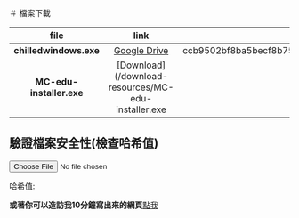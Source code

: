 ＃ 檔案下載

| file | link | SHA-256 |
| :--: | :--: | :--: |
| **chilledwindows.exe** | [Google Drive](https://drive.google.com/file/d/1UVGMyD49icI6YIHVIH9If4VURM9r0lbE/view?usp=sharing) | ccb9502bf8ba5becf8b758ca04a5625c30b79e2d10d2677cc43ae4253e1288ec |
| **MC-edu-installer.exe** | [Download](/download-resources/MC-edu-installer.exe |

## 驗證檔案安全性(檢查哈希值)

<input type="file" id="fileInput">
<p>哈希值: <span id="hashOutput"></span></p>
<script>
document.addEventListener('DOMContentLoaded', function() {
    const fileInput = document.getElementById('fileInput');
    const hashOutput = document.getElementById('hashOutput');
    const container = document.createElement('div');
    
    // 設置基本樣式
    container.style.textAlign = 'center';
    container.style.marginTop = '20px';
    document.body.appendChild(container);
    
    fileInput.style.display = 'block';
    fileInput.style.margin = '10px auto';
    
    const button = document.createElement('button');
    button.textContent = 'Choose File';
    button.style.padding = '10px 15px';
    button.style.fontSize = '16px';
    button.style.cursor = 'pointer';
    button.onclick = () => fileInput.click();
    container.appendChild(button);
    
    const resultBox = document.createElement('div');
    resultBox.style.marginTop = '15px';
    resultBox.style.padding = '10px';
    resultBox.style.border = '1px solid #ccc';
    resultBox.style.borderRadius = '5px';
    resultBox.style.display = 'inline-block';
    container.appendChild(resultBox);
    
    hashOutput.style.display = 'block';
    hashOutput.style.fontSize = '14px';
    hashOutput.style.marginTop = '5px';
    resultBox.appendChild(hashOutput);
    
    fileInput.addEventListener('change', function(event) {
        const file = event.target.files[0];
        if (!file) {
            alert("You didn't choose any file");
            return;
        }
        
        const reader = new FileReader();
        reader.onload = function(e) {
            crypto.subtle.digest('SHA-256', e.target.result)
                .then(hashBuffer => {
                    const hashArray = Array.from(new Uint8Array(hashBuffer));
                    const hashHex = hashArray.map(b => b.toString(16).padStart(2, '0')).join('');
                    console.log(hashHex);
                    hashOutput.textContent = `SHA-256: ${hashHex}`;
                })
                .catch(err => console.error(err));
        };
        
        reader.readAsArrayBuffer(file);
    });
});

</script>

**或著你可以造訪我10分鐘寫出來的網頁**[點我](https://abestcookie.github.io/hash-check/)



